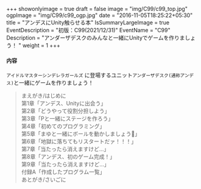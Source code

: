 +++
showonlyimage = true
draft = false
image = "img/C99/c99_top.jpg"
ogpImage = "img/C99/c99_ogp.jpg"
date = "2016-11-05T18:25:22+05:30"
title = "アンデスにUnity触らせる本"
IsSummaryLargeImage = true
EventDescription = "初版：C99(2021/12/31)"
EventName = "C99"
Description = "アンダーザデスクのみんなと一緒にUnityでゲームを作りましょう！ "
weight = 1
+++
#### 内容
`アイドルマスターシンデレラガールズ` に登場するユニット`アンダーザデスク(通称アンデス)`と一緒にゲームを作りましょう！

> まえがき/はじめに <br>
> 第1章「アンデス、Unityに出会う」<br>
> 第2章「どうやって役割分担しよう」<br>
> 第3章「Pと一緒にステージを作ろう」<br>
> 第4章「初めてのプログラミング」<br>
> 第5章「まゆと一緒にボールを動かしましょう🤍」<br>
> 第6章「地獄に落ちてもリスタートだァ！！！」<br>
> 第7章「当たったら消えますけど...」<br>
> 第8章「アンデス、初のゲーム完成！」<br>
> 第9章「当たったら消えますけど...」<br>
> 付録A「作成したプログラム一覧」<br>
> あとがき/さいごに
